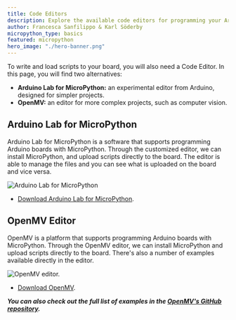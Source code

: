 ```yaml
---
title: Code Editors
description: Explore the available code editors for programming your Arduino board with MicroPython
author: Francesca Sanfilippo & Karl Söderby
micropython_type: basics
featured: micropython
hero_image: "./hero-banner.png"
---
```


To write and load scripts to your board, you will also need a Code Editor. In this page, you will find two alternatives:
- **Arduino Lab for MicroPython:** an experimental editor from Arduino, designed for simpler projects.
- **OpenMV:** an editor for  more complex projects, such as computer vision.

## Arduino Lab for MicroPython

Arduino Lab for MicroPython is a software that supports programming Arduino boards with MicroPython. Through the customized editor, we can install MicroPython, and upload scripts directly to the board.  The editor is able to manage the files and you can see what is uploaded on the board and vice versa.

![Arduino Lab for MicroPython](assets/mpylabs-ss.png)

- [Download Arduino Lab for MicroPython](https://labs.arduino.cc/en/labs/micropython).

## OpenMV Editor

OpenMV is a platform that supports programming Arduino boards with MicroPython. Through the OpenMV editor, we can install MicroPython and upload scripts directly to the board. There's also a number of examples available directly in the editor.

![OpenMV editor.](assets/openmv-ss.png)

- [Download OpenMV](https://openmv.io/pages/download).

***You can also check out the full list of examples in the [OpenMV's GitHub repository](https://github.com/openmv/openmv/tree/master/scripts/examples/10-Arduino-Boards).***
